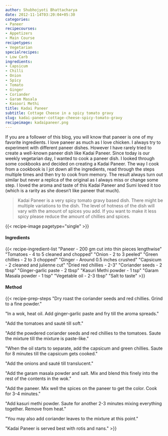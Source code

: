 ```yaml
---
author: Shubhojyoti Bhattacharya
date: 2012-11-14T03:20:04+05:30
categories:
- Paneer
recipecourses:
- Appetizers
- Main Course
recipetypes:
- Vegetarian
specialrecipes:
- Low Carb
ingredients:
- Capsicum
- Chilli
- Onion
- Spicy
- Tomato
- Ginger
- Coriander
- Garam Masala
- Kasoori Methi
title: Kadai Paneer
subtitle: Cottage Cheese in a spicy tomato gravy
slug: kadai-paneer-cottage-cheese-spicy-tomato-gravy
recipeimage: kadaipaneer.png
---
```


If you are a follower of this blog, you will know that paneer is one of my favorite ingredients. I love paneer as much as I love chicken. I always try to experiment with different paneer dishes. However I have rarely tried to create a well-known paneer dish like Kadai Paneer. Since today is our weekly vegetarian day, I wanted to cook a paneer dish. I looked through some cookbooks and decided on creating a Kadai Paneer. The way I cook from a cookbook is I jot down all the ingredients, read through the steps multiple times and then try to cook from memory. The result always turn out similar but never a replica of the original as I always miss or change some step. I loved the aroma and taste of this Kadai Paneer and Sumi loved it too (which is a rarity as she doesn’t like paneer that much).

> Kadai Paneer is a very spicy tomato gravy based dish. There might be multiple variations to the dish. The level of hotness of the dish will vary with the amount of spices you add. If you want to make it less spicy please reduce the amount of chillies and spices.

{{< recipe-image pagetype="single" >}}

#### Ingredients

{{< recipe-ingredient-list
"Paneer - 200 gm cut into thin pieces lengthwise"
"Tomatoes - 4 to 5 cleaned and chopped"
"Onion - 2 to 3 peeled"
"Green chillies - 2 to 3 chopped"
"Ginger - Around 0.5 inches crushed"
"Capsicum - 2 cleaned and julienne cut"
"Dried red chillies - 2-3"
"Coriander seeds - 2 tbsp"
"Ginger-garlic paste - 2 tbsp"
"Kasuri Methi powder - 1 tsp"
"Garam Masala powder - 1 tsp"
"Vegetable oil - 2-3 tbsp"
"Salt to taste" >}}

#### Method

{{< recipe-prep-steps
"Dry roast the coriander seeds and red chillies. Grind to a fine powder."

"In a wok, heat oil. Add ginger-garlic paste and fry till the aroma spreads."

"Add the tomatoes and sauté till soft."

"Add the powdered coriander seeds and red chillies to the tomatoes. Saute the mixture till the mixture is paste-like."

"When the oil starts to separate, add the capsicum and green chillies. Saute for 8 minutes till the capsicum gets cooked."

"Add the onions and sauté till translucent."

"Add the garam masala powder and salt. Mix and blend this finely into the rest of the contents in the wok."

"Add the paneer. Mix well the spices on the paneer to get the color. Cook for 3-4 minutes."

"Add kasuri methi powder. Saute for another 2-3 minutes mixing everything together. Remove from heat."

"You may also add coriander leaves to the mixture at this point."

"Kadai Paneer is served best with rotis and nans." >}}
